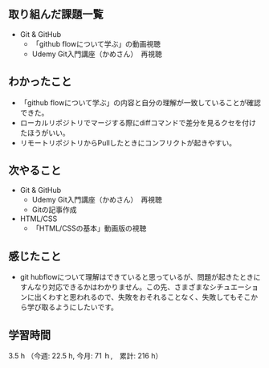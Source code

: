 ## 取り組んだ課題一覧
- Git & GitHub
  - 「github flowについて学ぶ」の動画視聴
  - Udemy Git入門講座（かめさん）　再視聴
## わかったこと
- 「github flowについて学ぶ」の内容と自分の理解が一致していることが確認できた。
- ローカルリポジトリでマージする際にdiffコマンドで差分を見るクセを付けたほうがいい。
- リモートリポジトリからPullしたときにコンフリクトが起きやすい。
## 次やること
- Git & GitHub
  - Udemy Git入門講座（かめさん）　再視聴
  - Gitの記事作成
- HTML/CSS
  - 「HTML/CSSの基本」動画版の視聴
## 感じたこと
- git hubflowについて理解はできていると思っているが、問題が起きたときにすんなり対応できるかはわかりません。この先、さまざまなシチュエーションに出くわすと思われるので、失敗をおそれることなく、失敗してもそこから学び取るようにしたいです。
## 学習時間
3.5 h （今週: 22.5 h, 今月: 71 ｈ,　累計: 216 h）
